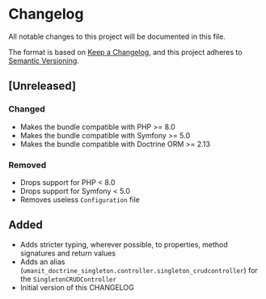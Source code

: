 # Changelog
All notable changes to this project will be documented in this file.

The format is based on [Keep a Changelog](https://keepachangelog.com/en/1.0.0/),
and this project adheres to [Semantic Versioning](https://semver.org/spec/v2.0.0.html).

## [Unreleased]
### Changed

- Makes the bundle compatible with PHP >= 8.0
- Makes the bundle compatible with Symfony >= 5.0
- Makes the bundle compatible with Doctrine ORM >= 2.13

### Removed

- Drops support for PHP < 8.0
- Drops support for Symfony < 5.0
- Removes useless `Configuration` file

## Added

- Adds stricter typing, wherever possible, to properties, method signatures and return values
- Adds an alias (`umanit_doctrine_singleton.controller.singleton_crudcontroller`) for the `SingletonCRUDController`
- Initial version of this CHANGELOG
